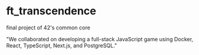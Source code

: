 # ft_transcendence
 final project of 42's common core
 
"We collaborated on developing a full-stack JavaScript game using Docker, React, TypeScript, Next.js, and PostgreSQL."
